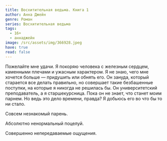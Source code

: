 ```yaml
---
title: Восхитительная ведьма. Книга 1
author: Анна Джейн
genre: Роман
series: Восхитительная ведьма
tags:
  - 16+
  - аннаджейн
image: /src/assets/img/366928.jpeg
have: true
read: false
---
```

Пожелайте мне удачи. Я покоряю человека с железным сердцем, каменными плечами и ужасным характером. Я не знаю, чего мне хочется больше — придушить или обнять его. Он зануда, который старается все делать правильно, но совершает такие безбашенные поступки, на которые я никогда не решилась бы. Он университетский преподаватель, а я старшекурсница. Пока он не знает, что станет моим парнем. Но ведь это дело времени, правда? Я добьюсь его во что бы то ни стало. 

Совсем незнакомый парень.

Абсолютно ненормальный поцелуй.

Совершенно непередаваемые ощущения.
